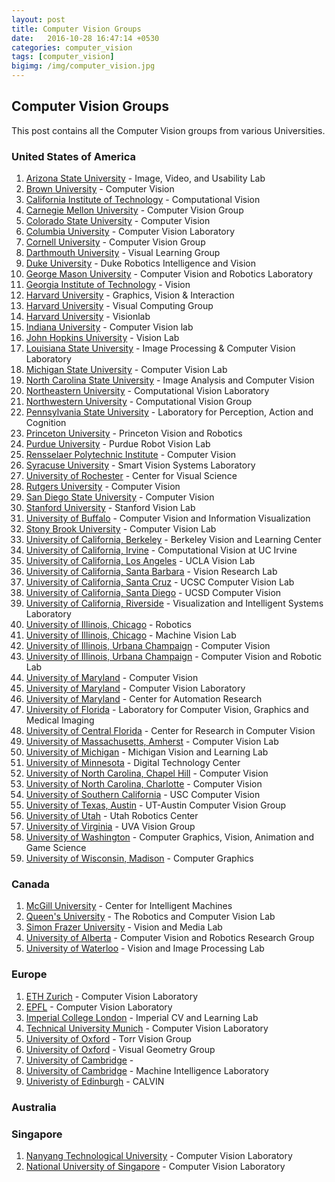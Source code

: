 ```yaml
---
layout: post
title: Computer Vision Groups
date:   2016-10-28 16:47:14 +0530
categories: computer_vision
tags: [computer_vision]
bigimg: /img/computer_vision.jpg
---
```

## Computer Vision Groups

This post contains all the Computer Vision groups from various Universities.  

### United States of America  

1. [Arizona State University](http://lab.engineering.asu.edu/ivulab/) - Image, Video, and Usability Lab  
2. [Brown University](https://vision.lems.brown.edu/) - Computer Vision  
3. [California Institute of Technology](http://www.vision.caltech.edu/) - Computational Vision  
4. [Carnegie Mellon University](http://vision.ri.cmu.edu/) - Computer Vision Group  
5. [Colorado State University](http://www.cs.colostate.edu/~vision/) - Computer Vision  
6. [Columbia University](http://www.cs.columbia.edu/CAVE/) - Computer Vision Laboratory  
7. [Cornell University](http://www.cs.cornell.edu/vision/) - Computer Vision Group  
8. [Darthmouth University](http://vlg.cs.dartmouth.edu/vlg.html) - Visual Learning Group  
9. [Duke University](http://driv.cs.duke.edu/) - Duke Robotics Intelligence and Vision  
10. [George Mason University](http://cs.gmu.edu/~kosecka/Vision-Robotics/vision-robotics.html) - Computer Vision and Robotics Laboratory  
11. [Georgia Institute of Technology](http://www.cc.gatech.edu/computing/vision/) - Vision  
12. [Harvard University](http://gvi.seas.harvard.edu/) - Graphics, Vision & Interaction  
13. [Harvard University](http://vcg.seas.harvard.edu/) - Visual Computing Group  
14. [Harvard University](http://visionlab.harvard.edu/VisionLab/index.php) - Visionlab  
15. [Indiana University](http://vision.soic.indiana.edu/) - Computer Vision lab  
16. [John Hopkins University](http://vision.jhu.edu/) - Vision Lab  
17. [Louisiana State University](http://www.ece.lsu.edu/ipl/) - Image Processing & Computer Vision Laboratory  
18. [Michigan State University](http://cvlab.cse.msu.edu/) - Computer Vision Lab  
19. [North Carolina State University](http://www.ece.ncsu.edu/research/csp/iacv) - Image Analysis and Computer Vision  
20. [Northeastern University](http://www.northeastern.edu/cvl/) - Computational Vision Laboratory  
21. [Northwestern University](http://vision.eecs.northwestern.edu/) - Computational Vision Group  
22. [Pennsylvania State University](http://vision.cse.psu.edu/home/home.shtml) - Laboratory for Perception, Action and Cognition  
23. [Princeton University](https://vision.princeton.edu/) - Princeton Vision and Robotics  
24. [Purdue University](https://engineering.purdue.edu/RVL/) - Purdue Robot Vision Lab  
25. [Rensselaer Polytechnic Institute](http://www.vision.cs.rpi.edu/) - Computer Vision  
26. [Syracuse University](http://www.vision.syr.edu/) - Smart Vision Systems Laboratory  
27. [University of Rochester](http://www.cvs.rochester.edu/) - Center for Visual Science  
28. [Rutgers University](https://www.cs.rutgers.edu/research/groups/intelligent-systems/computer-vision) - Computer Vision  
29. [San Diego State University](http://cv.sdsu.edu/) - Computer Vision
30. [Stanford University](http://vision.stanford.edu/) - Stanford Vision Lab  
31. [University of Buffalo](http://www.cse.buffalo.edu/research/areas/comvision.php) - Computer Vision and Information Visualization  
32. [Stony Brook University](http://www3.cs.stonybrook.edu/~cvl/) - Computer Vision Lab  
33. [University of California, Berkeley](http://bvlc.eecs.berkeley.edu/) - Berkeley Vision and Learning Center  
34. [University of California, Irvine](http://vision.ics.uci.edu/) - Computational Vision at UC Irvine  
35. [University of California, Los Angeles](http://vision.ucla.edu/) - UCLA Vision Lab  
36. [University of California, Santa Barbara](https://vision.ece.ucsb.edu/) - Vision Research Lab  
37. [University of California, Santa Cruz](https://vision.soe.ucsc.edu/) - UCSC Computer Vision Lab  
38. [University of California, Santa Diego](http://vision.ucsd.edu/) - UCSD Computer Vision  
39. [University of California, Riverside](http://www.vislab.ucr.edu/) - Visualization and Intelligent Systems Laboratory  
40. [University of Illinois, Chicago](http://robotics.ece.uic.edu/) - Robotics  
41. [University of Illinois, Chicago](https://vision.uic.edu/) - Machine Vision Lab   
42. [University of Illinois, Urbana Champaign](http://vision.cs.illinois.edu/vision_website/) - Computer Vision  
43. [University of Illinois, Urbana Champaign](http://vision.ai.illinois.edu/) - Computer Vision and Robotic Lab  
44. [University of Maryland](https://www.cs.umd.edu/research-area/computer-vision) - Computer Vision  
45. [University of Maryland](http://www.cfar.umd.edu/cvl/) - Computer Vision Laboratory  
46. [University of Maryland](http://www.cfar.umd.edu/) - Center for Automation Research  
47. [University of Florida](https://www.cise.ufl.edu/research/cvgmi/) - Laboratory for Computer Vision, Graphics and Medical Imaging  
48. [University of Central Florida](http://crcv.ucf.edu/) - Center for Research in Computer Vision  
49. [University of Massachusetts, Amherst](http://vis-www.cs.umass.edu/) - Computer Vision Lab  
50. [University of Michigan](https://vl-lab.eecs.umich.edu/) - Michigan Vision and Learning Lab  
51. [University of Minnesota](https://www.dtc.umn.edu/core5.php) - Digital Technology Center  
52. [University of North Carolina, Chapel Hill](http://cs.unc.edu/research/areas/vision/) - Computer Vision  
53. [University of North Carolina, Charlotte](http://cs.uncc.edu/research-area/computer-vision) - Computer Vision  
54. [University of Southern California](http://iris.usc.edu/usc-computer-vision.html) - USC Computer Vision  
55. [University of Texas, Austin](http://www.cs.utexas.edu/~grauman/research/pubs.html) - UT-Austin Computer Vision Group  
56. [University of Utah](http://robotics.coe.utah.edu/) - Utah Robotics Center  
57. [University of Virginia](https://www.cs.virginia.edu/~vision/) - UVA Vision Group  
58. [University of Washington](https://www.cs.washington.edu/research/graphics) - Computer Graphics, Vision, Animation and Game Science  
59. [University of Wisconsin, Madison](http://research.cs.wisc.edu/graphics/GraphicsWeb/) - Computer Graphics  

### Canada  

1. [McGill University](http://cim.mcgill.ca/) - Center for Intelligent Machines      
2. [Queen's University](http://rcvlab.ece.queensu.ca/) - The Robotics and Computer Vision Lab  
3. [Simon Frazer University](http://vml.cs.sfu.ca/) - Vision and Media Lab    
4. [University of Alberta](https://webdocs.cs.ualberta.ca/~vis/) - Computer Vision and Robotics Research Group    
5. [University of Waterloo](https://uwaterloo.ca/vision-image-processing-lab/) - Vision and Image Processing Lab

### Europe
	
1. [ETH Zurich]() - Computer Vision Laboratory  
2. [EPFL](http://cvlab.epfl.ch/) - Computer Vision Laboratory    
3. [Imperial College London](http://www.iis.ee.ic.ac.uk/tkkim/) - Imperial CV and Learning Lab  
4. [Technical University Munich](https://vision.in.tum.de/) - Computer Vision Laboratory	
5. [University of Oxford](http://www.robots.ox.ac.uk/~tvg/) - Torr Vision Group  
6. [University of Oxford](http://www.robots.ox.ac.uk/~vgg/) - Visual Geometry Group  
7. [University of Cambridge](http://mi.eng.cam.ac.uk/~cipolla/research.htm)  - 
8. [University of Cambridge](https://mi.eng.cam.ac.uk/) - Machine Intelligence Laboratory  
9. [Univeristy of Edinburgh](http://calvin.inf.ed.ac.uk/) - CALVIN  

### Australia

### Singapore

1. [Nanyang Technological University](http://www3.ntu.edu.sg/home/wanggang/) - Computer Vision Laboratory
2. [National University of Singapore](http://www.comp.nus.edu.sg/~vision/) - Computer Vision Laboratory

